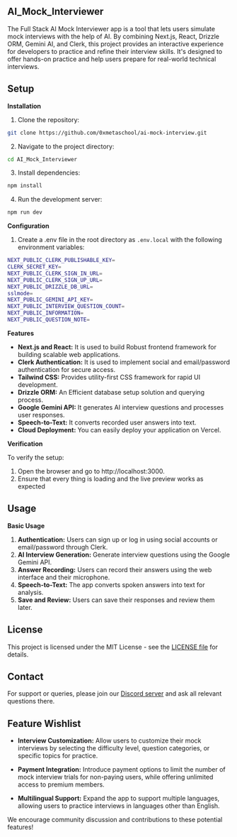 ## AI_Mock_Interviewer

The Full Stack AI Mock Interviewer app is a tool that lets users simulate mock interviews with the help of AI. By combining Next.js, React, Drizzle ORM, Gemini AI, and Clerk, this project provides an interactive experience for developers to practice and refine their interview skills. It's designed to offer hands-on practice and help users prepare for real-world technical interviews.

## Setup

**Installation**

1. Clone the repository:
```bash
git clone https://github.com/0xmetaschool/ai-mock-interview.git
```

2. Navigate to the project directory:
```bash
cd AI_Mock_Interviewer
```

3. Install dependencies:
```bash
npm install
```
4. Run the development server:
```bash
npm run dev
```

**Configuration**

1. Create a .env file in the root directory as `.env.local` with the following environment variables:

```bash
NEXT_PUBLIC_CLERK_PUBLISHABLE_KEY=
CLERK_SECRET_KEY=
NEXT_PUBLIC_CLERK_SIGN_IN_URL=
NEXT_PUBLIC_CLERK_SIGN_UP_URL=
NEXT_PUBLIC_DRIZZLE_DB_URL=
sslmode=
NEXT_PUBLIC_GEMINI_API_KEY=
NEXT_PUBLIC_INTERVIEW_QUESTION_COUNT=
NEXT_PUBLIC_INFORMATION=
NEXT_PUBLIC_QUESTION_NOTE=
```
**Features**
- **Next.js and React:** It is used to build Robust frontend framework for building scalable web applications.
- **Clerk Authentication:** It is used to implement social and email/password authentication for secure access.
- **Tailwind CSS:** Provides utility-first CSS framework for rapid UI development.
- **Drizzle ORM:** An Efficient database setup solution and querying process.
- **Google Gemini API:** It generates AI interview questions and processes user responses.
- **Speech-to-Text:** It converts recorded user answers into text.
- **Cloud Deployment:** You can easily deploy your application on Vercel.


**Verification**

To verify the setup:

1. Open the browser and go to http://localhost:3000.
2. Ensure that every thing is loading and the live preview works as expected

## Usage

 **Basic Usage**

1. **Authentication:** Users can sign up or log in using social accounts or email/password through Clerk.
2. **AI Interview Generation:** Generate interview questions using the Google Gemini API.
3. **Answer Recording:** Users can record their answers using the web interface and their microphone.
4. **Speech-to-Text:** The app converts spoken answers into text for analysis.
5. **Save and Review:** Users can save their responses and review them later.

## License

This project is licensed under the MIT License - see the [LICENSE file](https://github.com/0xmetaschool/ai-mock-interview/blob/main/LICENSE) for details.


## Contact
For support or queries, please join our [Discord server](https://discord.com/invite/vbVMUwXWgc) and ask all relevant questions there.


## Feature Wishlist
- **Interview Customization:** Allow users to customize their mock interviews by selecting the difficulty level, question categories, or specific topics for practice.

- **Payment Integration:** Introduce payment options to limit the number of mock interview trials for non-paying users, while offering unlimited access to premium members.

- **Multilingual Support:** Expand the app to support multiple languages, allowing users to practice interviews in languages other than English.

We encourage community discussion and contributions to these potential features!
